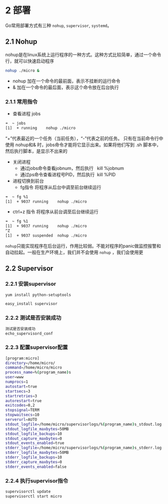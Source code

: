 # 2 部署
Go常用部署方式有三种 `nohup`, `supervisor`, `systemd`。

## 2.1 Nohup
nohup是在linux系统上运行程序的一种方式。这种方式比较简单，通过一个命令行，就可以快速启动程序
```bash
nohup ./micro &
```

- nohup 加在一个命令的最前面，表示不挂断的运行命令
- & 加在一个命令的最后面，表示这个命令放在后台执行
### 2.1.1 常用指令

- 查看进程 jobs
```bash
➜  ~ jobs
[1]  + running    nohup ./micro
```
“+”代表最近的一个任务（当前任务），“-”代表之前的任务。
只有在当前命令行中使用 nohup和& 时，jobs命令才能将它显示出来。如果将他们写到 .sh 脚本中，然后执行脚本，是显示不出来的

- 关闭进程
    - 通过jobs命令查看jobnum，然后执行   kill %jobnum
    - 通过ps命令查看进程号PID，然后执行  kill %PID
- 进程切换到前台
    - fg指令  将程序从后台中调至前台继续运行
```bash
➜  ~ fg %1
[1]  + 9037 running    nohup ./micro
```

- ctrl+z 指令 将程序从前台调至后台继续运行
```bash
➜  ~ fg %1
[1]  + 9037 running    nohup ./micro
^Z
[1]  + 9037 suspended  nohup ./micro
```
`nohup`只能实现程序在后台运行，作用比较弱。不能对程序的panic做监控报警和自动拉起。一般在生产环境上，我们并不会使用 `nohup` ，我们会使用更


## 2.2 Supervisor
### 2.2.1 安装supervisor
```bash
yum install python-setuptools

easy_install supervisor
```
### 2.2.2 测试是否安装成功
```bash
测试是否安装成功
echo_supervisord_conf
```
### 2.2.3 配置supervisor配置
```bash
[program:micro]
directory=/home/micro/
command=/home/micro/micro
process_name=%(program_name)s
user=www
numprocs=1
autostart=true
startsecs=3
startretries=3
autorestart=true
exitcodes=0,2
stopsignal=TERM
stopwaitsecs=10
serverurl=AUTO
stdout_logfile=/home/micro/supervisorlogs/%(program_name)s_stdout.log
stdout_logfile_maxbytes=50MB
stdout_logfile_backups=10
stdout_capture_maxbytes=0
stdout_events_enabled=true
stderr_logfile=/home/micro/supervisorlogs/%(program_name)s_stderr.log
stderr_logfile_maxbytes=50MB
stderr_logfile_backups=10
stderr_capture_maxbytes=0
stderr_events_enabled=false
```
### 2.2.4 执行supervisor指令
```bash
supervisorctl update
supervisorctl start micro
```

